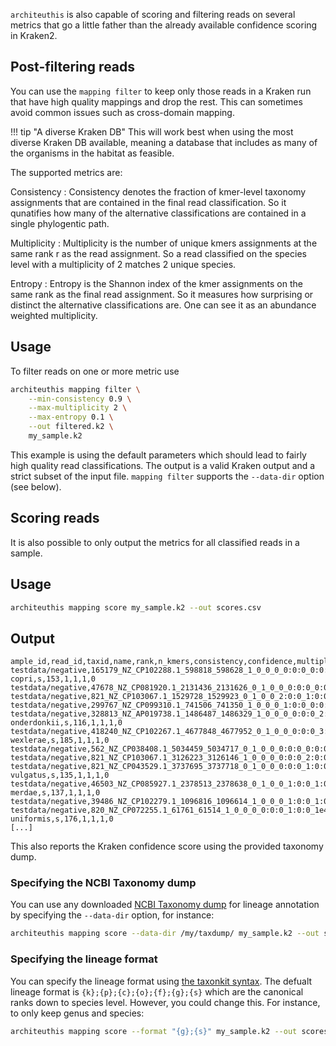 `architeuthis` is also capable of scoring and filtering reads on several metrics that go
a little father than the already available confidence scoring in Kraken2.

## Post-filtering reads

You can use the `mapping filter` to keep only those reads in a Kraken run that have
high quality mappings and drop the rest. This can sometimes avoid common issues such as
cross-domain mapping.

!!! tip "A diverse Kraken DB"
    This will work best when using the most diverse Kraken DB available, meaning a
    database that includes as many of the organisms in the habitat as feasible.

The supported metrics are:

Consistency
: Consistency denotes the fraction of kmer-level taxonomy assignments that are contained
  in the final read classification. So it qunatifies how many of the alternative
  classifications are contained in a single phylogentic path.

Multiplicity
: Multiplicity is the number of unique kmers assignments at the same rank r as the read
  assignment. So a read classified on the species level with a multiplicity of 2 matches
  2 unique species.

Entropy
: Entropy is the Shannon index of the kmer assignments on the same rank as the final read
  assignment. So it measures how surprising or distinct the alternative classifications are.
  One can see it as an abundance weighted multiplicity.


## Usage

To filter reads on one or more metric use

```bash
architeuthis mapping filter \
    --min-consistency 0.9 \
    --max-multiplicity 2 \
    --max-entropy 0.1 \
    --out filtered.k2 \
    my_sample.k2
```

This example is using the default parameters which should lead to fairly high quality
read classifications. The output is a valid Kraken output and a strict subset of the input
file. `mapping filter` supports the `--data-dir` option (see below).

## Scoring reads

It is also possible to only output the metrics for all classified reads in a sample.

## Usage

```bash
architeuthis mapping score my_sample.k2 --out scores.csv
```

## Output

```csv
ample_id,read_id,taxid,name,rank,n_kmers,consistency,confidence,multiplicity,entropy
testdata/negative,165179_NZ_CP102288.1_598818_598628_1_0_0_0_0:0:0_0:0:0_f59,165179,s__Segatella copri,s,153,1,1,1,0
testdata/negative,47678_NZ_CP081920.1_2131436_2131626_0_1_0_0_0:0:0_0:0:0_4749,816,g__Bacteroides,g,145,1,1,1,0
testdata/negative,821_NZ_CP103067.1_1529728_1529923_0_1_0_0_2:0:0_1:0:0_4c09,909656,g__Phocaeicola,g,68,1,1,1,0
testdata/negative,299767_NZ_CP099310.1_741506_741350_1_0_0_0_1:0:0_0:0:0_162,547,g__Enterobacter,g,82,0.975609756097561,0.96,2,0.167944147734173
testdata/negative,328813_NZ_AP019738.1_1486487_1486329_1_0_0_0_0:0:0_2:0:0_2ffc,328813,s__Alistipes onderdonkii,s,116,1,1,1,0
testdata/negative,418240_NZ_CP102267.1_4677848_4677952_0_1_0_0_0:0:0_3:0:0_66a6,1121115,s__Blautia wexlerae,s,185,1,1,1,0
testdata/negative,562_NZ_CP038408.1_5034459_5034717_0_1_0_0_0:0:0_0:0:0_f,543,f__Enterobacteriaceae,f,183,1,1,1,0
testdata/negative,821_NZ_CP103067.1_3126223_3126146_1_0_0_0_0:0:0_2:0:0_a0a1,909656,g__Phocaeicola,g,161,1,1,1,0
testdata/negative,821_NZ_CP043529.1_3737695_3737718_0_1_0_0_0:0:0_1:0:0_247c,821,s__Phocaeicola vulgatus,s,135,1,1,1,0
testdata/negative,46503_NZ_CP085927.1_2378513_2378638_0_1_0_0_1:0:0_1:0:0_8897,46503,s__Parabacteroides merdae,s,137,1,1,1,0
testdata/negative,39486_NZ_CP102279.1_1096816_1096614_1_0_0_0_1:0:0_1:0:0_2649,186803,f__Lachnospiraceae,f,108,1,1,1,0
testdata/negative,820_NZ_CP072255.1_61761_61514_1_0_0_0_0:0:0_1:0:0_1e488,820,s__Bacteroides uniformis,s,176,1,1,1,0
[...]
```

This also reports the Kraken confidence score using the provided taxonomy dump.

### Specifying the NCBI Taxonomy dump

You can use any downloaded [NCBI Taxonomy dump](https://ftp.ncbi.nlm.nih.gov/pub/taxonomy/taxdump.tar.gz)
for lineage annotation by specifying the `--data-dir` option, for instance:

```bash
architeuthis mapping score --data-dir /my/taxdump/ my_sample.k2 --out scores.csv
```

### Specifying the lineage format

You can specify the lineage format using [the taxonkit syntax](https://bioinf.shenwei.me/taxonkit/usage/#reformat).
The defualt lineage format is `{k};{p};{c};{o};{f};{g};{s}` which are the canonical ranks down
to species level. However, you could change this. For instance, to only keep genus and species:

```bash
architeuthis mapping score --format "{g};{s}" my_sample.k2 --out scores.csv
```